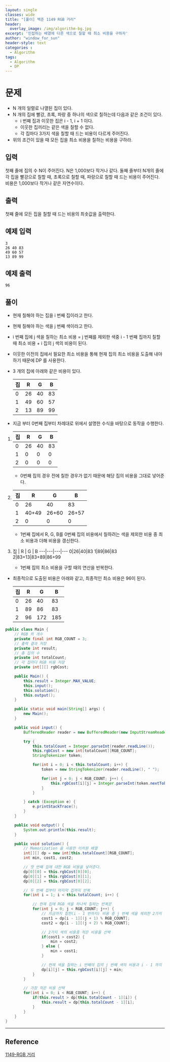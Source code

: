 ```yaml
--- 
layout: single
classes: wide
title: "[풀이] 백준 1149 RGB 거리"
header:
  overlay_image: /img/algorithm-bg.jpg
excerpt: '인접하는 배열에 다른 색으로 칠할 때 최소 비용을 구하자'
author: "window_for_sun"
header-style: text
categories :
  - Algorithm
tags:
  - Algorithm
  - DP
---  
```


# 문제
- N 개의 일렬로 나열된 집이 있다.
- N 개의 집에 빨강, 초록, 파랑 중 하나의 색으로 칠하는데 다음과 같은 조건이 있다.
	- i 번째 집과 이웃한 집은 i - 1, i + 1 이다.
	- 이웃한 집끼리는 같은 색을 칠할 수 없다.
	- 각 집마다 3가지 색을 칠할 때 드는 비용이 다르게 주어진다.
- 위의 조건이 있을 때 모든 집을 최소 비용을 칠하는 비용을 구하라.

## 입력
첫째 줄에 집의 수 N이 주어진다. N은 1,000보다 작거나 같다. 둘째 줄부터 N개의 줄에 각 집을 빨강으로 칠할 때, 초록으로 칠할 때, 파랑으로 칠할 때 드는 비용이 주어진다. 비용은 1,000보다 작거나 같은 자연수이다.

## 출력
첫째 줄에 모든 집을 칠할 때 드는 비용의 최솟값을 출력한다.

## 예제 입력

```
3
26 40 83
49 60 57
13 89 99
```  

## 예제 출력

```
96
```  

## 풀이
- 현재 칠해야 하는 집을 i 번째 집이라고 한다.
- 현채 칠해야 하는 색을 j 번째 색이라고 한다.
- i 번째 집에 j 색을 칠하는 최소 비용 = j 번째를 제외한 색중 i - 1 번째 집까지 칠할 때 최소 비용 + i 집의 j 색의 비용이 된다.
- 이웃한 이전의 집에서 필요한 최소 비용을 통해 현재 집의 최소 비용을 도출해 내야하기 때문에 DP 를 사용한다.
- 3 개의 집에 아래와 같은 비용이 있다.

	집 | R | G | B
	---|---|---|---
	0|26|40|83
	1|49|60|57
	2|13|89|99

- 지금 부터 0번째 집부터 차례대로 위에서 설명한 수식을 바탕으로 동작을 수행한다.

1. 집 | R | G | B
   ---|---|---|---
   0|26|40|83
   1|0|0|0
   2|0|0|0
   
   - 0번째 집의 경우 전에 칠한 경우가 없기 때문에 해당 집의 비용을 그대로 넣어준다.
   
1. 집 | R | G | B
   ---|---|---|---
   0|26|40|83
   1|40+49|26+60|26+57
   2|0|0|0
   
   - 1번째 집에서 R, G, B를 0번째 집의 비용에서 칠하려는 색을 제외한 비용 중 최소 비용과 더해 비용을 갱신한다.
   
1. 집 | R | G | B
  ---|---|---|---
  0|26|40|83
  1|89|86|83
  2|83+13|83+89|86+99
  
   - 1번째 집의 최소 비용을 구할 때의 연산을 반복한다.

- 최종적으로 도출된 비용은 아래와 같고, 최종적인 최소 비용은 96이 된다.

	집 | R | G | B
	---|---|---|---
	0|26|40|83
	1|89|86|83
	2|96|172|185
  
```java
public class Main {
    // RGB 의 개수
    private final int RGB_COUNT = 3;
    // 출력 결과 저장
    private int result;
    // 총 집의 수
    private int totalCount;
    // 각 집마다 RGB 비용 저장
    private int[][] rgbCost;

    public Main() {
        this.result = Integer.MAX_VALUE;
        this.input();
        this.solution();
        this.output();
    }

    public static void main(String[] args) {
        new Main();
    }

    public void input() {
        BufferedReader reader = new BufferedReader(new InputStreamReader(System.in));

        try {
            this.totalCount = Integer.parseInt(reader.readLine());
            this.rgbCost = new int[totalCount][RGB_COUNT];
            StringTokenizer token;

            for(int i = 0; i < this.totalCount; i++) {
                token = new StringTokenizer(reader.readLine(), " ");

                for(int j = 0; j < RGB_COUNT; j++) {
                    this.rgbCost[i][j] = Integer.parseInt(token.nextToken());
                }
            }

        } catch (Exception e) {
            e.printStackTrace();
        }
    }

    public void output() {
        System.out.println(this.result);
    }

    public void solution() {
        // Memorization 을 사용한 이차원 배열
        int[][] dp = new int[this.totalCount][RGB_COUNT];
        int min, cost1, cost2;

        // 첫 번째 집에 대한 RGB 비용을 넣어준다.
        dp[0][0] = this.rgbCost[0][0];
        dp[0][1] = this.rgbCost[0][1];
        dp[0][2] = this.rgbCost[0][2];

        // 두 번째 집부터 마지막 집까지 반복
        for(int i = 1; i < this.totalCount; i++) {

            // 현재 집에 RGB 색을 하나씩 칠하는 반복문
            for(int j = 0; j < RGB_COUNT; j++) {
                // 지금까지 칠한(i - 1 번까지) 비용 중 j 번째 색을 제외한 2가지 색에 대한 비용
                cost1 = dp[i - 1][(j + 1) % RGB_COUNT];
                cost2 = dp[i - 1][(j + 2) % RGB_COUNT];

                // 2가지 색의 비용중 적은 비용을 선택
                if(cost1 > cost2) {
                    min = cost2;
                } else {
                    min = cost1;
                }

                // 현재 색을 칠하는 i 번째의 집의 j 번째 색의 비용과 i - 1 까지 칠한 색중 적은 비용을 더해 준다.
                dp[i][j] = this.rgbCost[i][j] + min;
            }
        }

        // 가장 적은 비용 선택
        for(int i = 0; i < RGB_COUNT; i++) {
            if(this.result > dp[this.totalCount - 1][i]) {
                this.result = dp[this.totalCount - 1][i];
            }
        }
    }
}
```  

---
## Reference
[1149-RGB 거리](https://www.acmicpc.net/problem/1149)  
